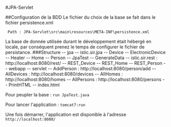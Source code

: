 #JPA-Servlet

##Configuration de la BDD
Le fichier du choix de la base se fait dans le fichier persistence.xml

     Path : JPA-Servlet\src\main\resources\META-INF\persistence.xml
La base de donnée utilisée durant le développement était hébergé en locale, par conséquent prenez le temps de configurer le fichier de persistance.
###Structure
		-- jpa
    		-- istic.sir.jpa
    		    -- Device
    		    -- ElectronicDevice
    		    -- Heater
    		    -- Home
    		    -- Person
    		    -- JpaTest
    		    -- GenerateData
    	    -- istic.sir.rest : http://localhost:8080/rest/
    	        -- REST_Device 
    	        -- REST_Home
    	        -- REST_Person
        -- webapp
            -- servlet
                -- AddPerson : http://localhost:8080/person/add
                -- AllDevices : http://localhost:8080/devices
                -- AllHomes : http://localhost:8080/homes
                -- AllPersons : http://localhost:8080/persons
                -- PrintHTML 
            -- index.html

Pour peupler la base :
     `run JpaTest.java`

Pour lancer l'application : 
     `tomcat7:run`

Une fois démarrer, l'application est disponible à l'adresse  `http://localhost:8080/`

